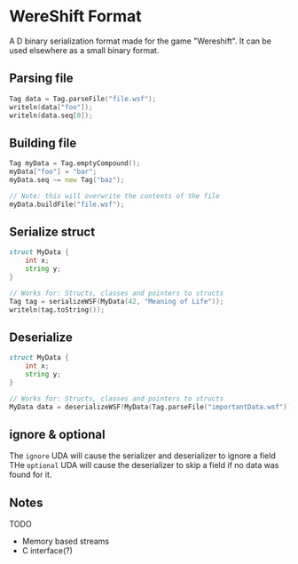 # WereShift Format
A D binary serialization format made for the game "Wereshift".
It can be used elsewhere as a small binary format.


## Parsing file
```d
Tag data = Tag.parseFile("file.wsf");
writeln(data["foo"]);
writeln(data.seq[0]);
```

## Building file
```d
Tag myData = Tag.emptyCompound();
myData["foo"] = "bar";
myData.seq ~= new Tag("baz");

// Note: this will overwrite the contents of the file
myData.buildFile("file.wsf");
```

## Serialize struct
```d
struct MyData {
    int x;
    string y;
}

// Works for: Structs, classes and pointers to structs
Tag tag = serializeWSF(MyData(42, "Meaning of Life"));
writeln(tag.toString());
```

## Deserialize
```d
struct MyData {
    int x;
    string y;
}

// Works for: Structs, classes and pointers to structs
MyData data = deserializeWSF!MyData(Tag.parseFile("importantData.wsf"));
```

## ignore & optional
The `ignore` UDA will cause the serializer and deserializer to ignore a field
THe `optional` UDA will cause the deserializer to skip a field if no data was found for it.

## Notes
TODO
 * Memory based streams
 * C interface(?)